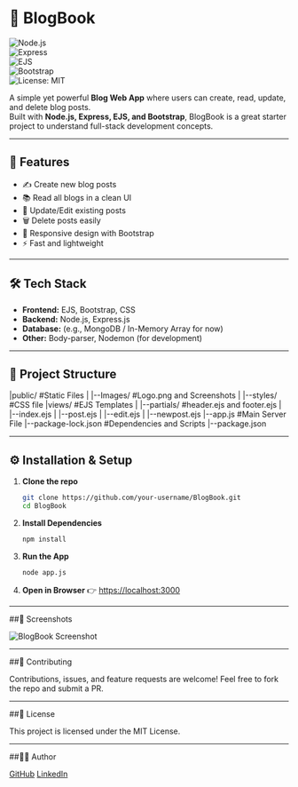 # 📖 BlogBook 

![Node.js](https://img.shields.io/badge/Node.js-18.x-green?logo=node.js&logoColor=white)  
![Express](https://img.shields.io/badge/Express.js-black?logo=express&logoColor=white)  
![EJS](https://img.shields.io/badge/EJS-Template-orange)  
![Bootstrap](https://img.shields.io/badge/Bootstrap-5-blueviolet?logo=bootstrap&logoColor=white)  
![License: MIT](https://img.shields.io/badge/License-MIT-yellow.svg) 

A simple yet powerful **Blog Web App** where users can create, read, update, and delete blog posts.  
Built with **Node.js, Express, EJS, and Bootstrap**, BlogBook is a great starter project to understand full-stack development concepts.  

---

## 🚀 Features  
- ✍️ Create new blog posts  
- 📚 Read all blogs in a clean UI  
- 🔄 Update/Edit existing posts  
- 🗑️ Delete posts easily  
- 🎨 Responsive design with Bootstrap  
- ⚡ Fast and lightweight  

---

## 🛠️ Tech Stack  
- **Frontend:** EJS, Bootstrap, CSS  
- **Backend:** Node.js, Express.js  
- **Database:** (e.g., MongoDB / In-Memory Array for now)  
- **Other:** Body-parser, Nodemon (for development)  

---

## 📂 Project Structure  

|public/                    #Static Files
|   |--Images/              #Logo.png and Screenshots
|   |--styles/              #CSS file
|views/                     #EJS Templates
|   |--partials/            #header.ejs and footer.ejs
|   |--index.ejs
|   |--post.ejs
|   |--edit.ejs
|   |--newpost.ejs
|--app.js                   #Main Server File
|--package-lock.json        #Dependencies and Scripts
|--package.json

---

## ⚙️ Installation & Setup  

1. **Clone the repo**  
   ```bash
   git clone https://github.com/your-username/BlogBook.git
   cd BlogBook
2. **Install Dependencies**
   ```bash
   npm install
3. **Run the App**
   ```bash
   node app.js
4. **Open in Browser** 👉 [https://localhost:3000](https://localhost:3000)

---

##📸 Screenshots

![BlogBook Screenshot](./public/Images/BlogBook-Homepage.png)

---

##🤝 Contributing

Contributions, issues, and feature requests are welcome!
Feel free to fork the repo and submit a PR.

---

##📜 License

This project is licensed under the MIT License.

---

##👨‍💻 Author

[GitHub](https://github.com/ShouryaShinde)
[LinkedIn]([https://github.com/your-username](https://www.linkedin.com/in/shourya-shinde-1a5425330/))

